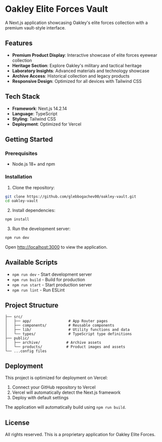 # Oakley Elite Forces Vault

A Next.js application showcasing Oakley's elite forces collection with a premium vault-style interface.

## Features

- **Premium Product Display**: Interactive showcase of elite forces eyewear collection
- **Heritage Section**: Explore Oakley's military and tactical heritage
- **Laboratory Insights**: Advanced materials and technology showcase
- **Archive Access**: Historical collection and legacy products
- **Responsive Design**: Optimized for all devices with Tailwind CSS

## Tech Stack

- **Framework**: Next.js 14.2.14
- **Language**: TypeScript
- **Styling**: Tailwind CSS
- **Deployment**: Optimized for Vercel

## Getting Started

### Prerequisites

- Node.js 18+ and npm

### Installation

1. Clone the repository:
```bash
git clone https://github.com/glebbogachev00/oakley-vault.git
cd oakley-vault
```

2. Install dependencies:
```bash
npm install
```

3. Run the development server:
```bash
npm run dev
```

Open [http://localhost:3000](http://localhost:3000) to view the application.

## Available Scripts

- `npm run dev` - Start development server
- `npm run build` - Build for production
- `npm run start` - Start production server
- `npm run lint` - Run ESLint

## Project Structure

```
├── src/
│   ├── app/                 # App Router pages
│   ├── components/          # Reusable components
│   ├── lib/                 # Utility functions and data
│   └── types/               # TypeScript type definitions
├── public/
│   ├── archive/            # Archive assets
│   └── products/           # Product images and assets
└── ...config files
```

## Deployment

This project is optimized for deployment on Vercel:

1. Connect your GitHub repository to Vercel
2. Vercel will automatically detect the Next.js framework
3. Deploy with default settings

The application will automatically build using `npm run build`.

## License

All rights reserved. This is a proprietary application for Oakley Elite Forces.